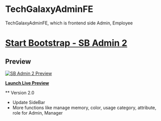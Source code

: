 # TechGalaxyAdminFE
TechGalaxyAdminFE, which is frontend side Admin, Employee

# [Start Bootstrap - SB Admin 2](https://startbootstrap.com/theme/sb-admin-2/)

## Preview

[![SB Admin 2 Preview](https://assets.startbootstrap.com/img/screenshots/themes/sb-admin-2.png)](https://startbootstrap.github.io/startbootstrap-sb-admin-2/)

**[Launch Live Preview](https://startbootstrap.github.io/startbootstrap-sb-admin-2/)**

** Version 2.0
- Update SideBar
- More functions like manage memory, color, usage category, attribute, role for Admin, Manager
